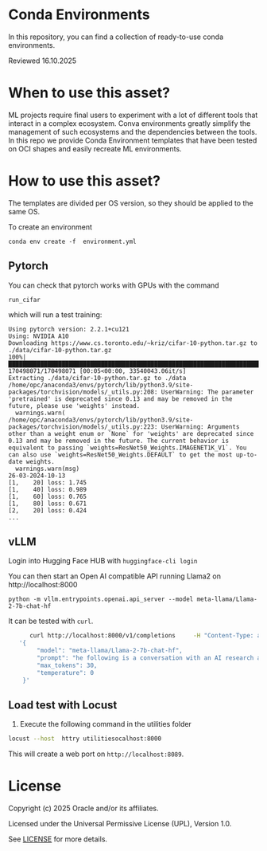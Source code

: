 # Conda Environments

In this repository, you can find a collection of ready-to-use conda environments.

Reviewed 16.10.2025

# When to use this asset?
 
ML projects require final users to experiment with a lot of different tools that interact in a complex ecosystem. Conva environments greatly simplify the management of such ecosystems and the dependencies between the tools.  In this repo we provide Conda Environment templates that have been tested on OCI shapes and easily recreate ML environments.

# How to use this asset?
 
The templates are divided per OS version, so they should be applied to the same OS.

To create an environment

```conda env create -f  environment.yml```

## Pytorch

You can check that pytorch works with GPUs with the command

```run_cifar```

which will run a test training:

```text
Using pytorch version: 2.2.1+cu121
Using: NVIDIA A10
Downloading https://www.cs.toronto.edu/~kriz/cifar-10-python.tar.gz to ./data/cifar-10-python.tar.gz
100%|███████████████████████████████████████████████████████████████████████████████████████| 170498071/170498071 [00:05<00:00, 33540043.06it/s]
Extracting ./data/cifar-10-python.tar.gz to ./data
/home/opc/anaconda3/envs/pytorch/lib/python3.9/site-packages/torchvision/models/_utils.py:208: UserWarning: The parameter 'pretrained' is deprecated since 0.13 and may be removed in the future, please use 'weights' instead.
  warnings.warn(
/home/opc/anaconda3/envs/pytorch/lib/python3.9/site-packages/torchvision/models/_utils.py:223: UserWarning: Arguments other than a weight enum or `None` for 'weights' are deprecated since 0.13 and may be removed in the future. The current behavior is equivalent to passing `weights=ResNet50_Weights.IMAGENET1K_V1`. You can also use `weights=ResNet50_Weights.DEFAULT` to get the most up-to-date weights.
  warnings.warn(msg)
26-03-2024-10-13
[1,    20] loss: 1.745
[1,    40] loss: 0.989
[1,    60] loss: 0.765
[1,    80] loss: 0.671
[2,    20] loss: 0.424
...
```

## vLLM

Login into Hugging Face HUB with
```huggingface-cli login```

You can then start an Open AI compatible API running Llama2 on http://localhost:8000

```python -m vllm.entrypoints.openai.api_server --model meta-llama/Llama-2-7b-chat-hf```

It can be tested with `curl`.

```bash
      curl http://localhost:8000/v1/completions     -H "Content-Type: application/json"     -d \
   '{
        "model": "meta-llama/Llama-2-7b-chat-hf",
        "prompt": "he following is a conversation with an AI research assistant. The assistant tone is technical and scientific. Human: Hello, who are you? AI: Greeting! I am an AI     research assistant. How can I help you today? Human: Can you tell me about the creation of blackholes? AI",
        "max_tokens": 30,
        "temperature": 0
    }'
```

## Load test with Locust

1. Execute the following command in the utilities folder

  ```bash
  locust --host  httry utilitiesocalhost:8000
  ```

This will create a web port on `http://localhost:8089`.

# License
 
Copyright (c) 2025 Oracle and/or its affiliates.
 
Licensed under the Universal Permissive License (UPL), Version 1.0.
 
See [LICENSE](https://github.com/oracle-devrel/technology-engineering/blob/main/LICENSE) for more details.